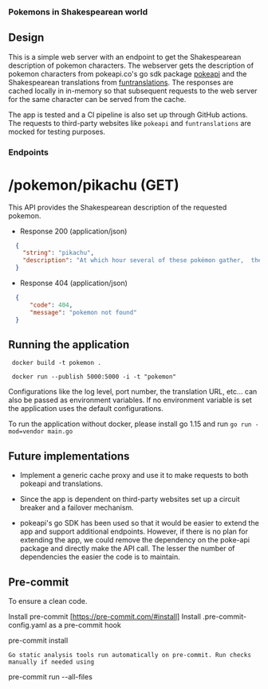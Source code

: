 ### Pokemons in Shakespearean world

## Design

This is a simple web server with an endpoint to get the Shakespearean description of pokemon characters. The webserver gets the description of pokemon characters from pokeapi.co's go sdk package [pokeapi](https://pokeapi.co/) and the Shakespearean translations from [funtranslations](https://funtranslations.com/api/shakespeare). The responses are cached locally in in-memory so that subsequent requests to the web server for the same character can be served from the cache.

The app is tested and a CI pipeline is also set up through GitHub actions. The requests to third-party websites like `pokeapi` and `funtranslations` are mocked for testing purposes.

### Endpoints

# /pokemon/pikachu (GET)

 This API provides the Shakespearean description of the requested pokemon.


+ Response 200 (application/json)
```json
  {
    "string": "pikachu",
    "description": "At which hour several of these pokémon gather,  their electricity couldst buildeth and cause lightning storms."
  }
```

+ Response 404 (application/json)
```json
  {
      "code": 404,
      "message": "pokemon not found"
  }
```

## Running the application

```
 docker build -t pokemon .  

 docker run --publish 5000:5000 -i -t "pokemon"

 ```

Configurations like the log level, port number, the translation URL, etc... can also be passed as environment variables. If no environment variable is set the application uses the default configurations. 

To run the application without docker, please install go 1.15 and run `go run -mod=vendor main.go`

## Future implementations
 - Implement a generic cache proxy and use it to make requests to both pokeapi and translations.

 - Since the app is dependent on third-party websites set up a circuit breaker and a failover mechanism.

 - pokeapi's go SDK has been used so that it would be easier to extend the app and support additional endpoints. However, if there is no plan for extending the app, we could remove the dependency on the poke-api package and directly make the API call. The lesser the number of dependencies the easier the code is to maintain.

## Pre-commit 
To ensure a clean code.

   Install pre-commit [https://pre-commit.com/#install]
   Install .pre-commit-config.yaml as a pre-commit hook

  pre-commit install

    Go static analysis tools run automatically on pre-commit. Run checks manually if needed using

  pre-commit run --all-files
